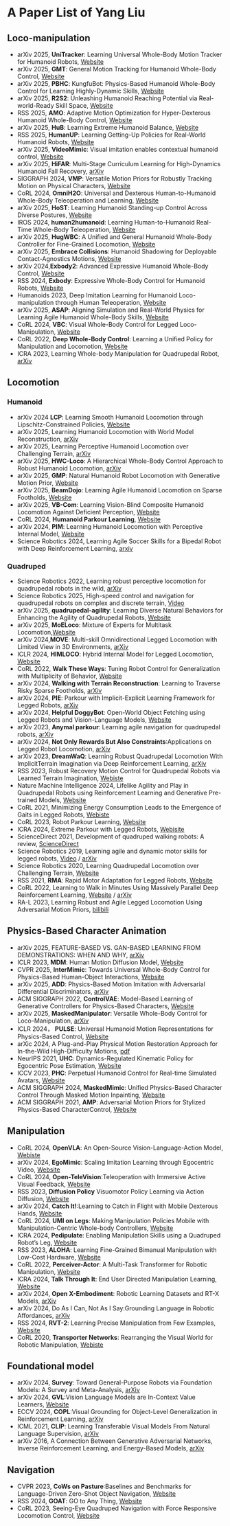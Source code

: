 # A Paper List of Yang Liu
## Loco-manipulation
- arXiv 2025, **UniTracker**:  Learning Universal Whole-Body Motion Tracker for Humanoid Robots, [Website](https://arxiv.org/abs/2507.07356)
- arXiv 2025, **GMT**: General Motion Tracking for Humanoid Whole-Body Control, [Website](https://gmt-humanoid.github.io/)
- arXiv 2025, **PBHC**: KungfuBot: Physics-Based Humanoid Whole-Body Control for Learning Highly-Dynamic Skills, [Website](https://kungfu-bot.github.io/)
- arXiv 2025, **R2S2**: Unleashing Humanoid Reaching Potential via Real-world-Ready Skill Space, [Website](https://zzk273.github.io/R2S2/)
- RSS 2025, **AMO**: Adaptive Motion Optimization for Hyper-Dexterous Humanoid Whole-Body Control, [Website](https://amo-humanoid.github.io/)
- arXiv 2025, **HuB**: Learning Extreme Humanoid Balance, [Website](https://hub-robot.github.io/)
- RSS 2025, **HumanUP**: Learning Getting-Up Policies for Real-World Humanoid Robots, [Website](https://humanoid-getup.github.io/)
- arXiv 2025, **VideoMimic**: Visual imitation enables contextual humanoid control, [Website](https://www.videomimic.net/)
- arXiv 2025, **HiFAR**: Multi-Stage Curriculum Learning for High-Dynamics Humanoid Fall Recovery, [arXiv](https://arxiv.org/abs/2502.20061)
- SIGGRAPH 2024, **VMP**: Versatile Motion Priors for Robustly Tracking Motion on Physical Characters, [Website](https://la.disneyresearch.com/publication/vmp-versatile-motion-priors-for-robustly-tracking-motion-on-physical-characters/)
- CoRL 2024, **OmniH2O**: Universal and Dexterous Human-to-Humanoid Whole-Body Teleoperation and Learning, [Website](https://omni.human2humanoid.com/)
- arXiv 2025, **HoST**: Learning Humanoid Standing-up Control Across Diverse Postures, [Website](https://taohuang13.github.io/humanoid-standingup.github.io/)
- IROS 2024, **human2humanoid**: Learning Human-to-Humanoid Real-Time Whole-Body Teleoperation, [Website](https://human2humanoid.com/)
- arXiv 2025, **HugWBC**: A Unified and General Humanoid Whole-Body Controller for Fine-Grained Locomotion, [Website](https://hugwbc.github.io/)
- arXiv 2025, **Embrace Collisions**: Humanoid Shadowing for Deployable Contact-Agnostics Motions, [Website](https://project-instinct.github.io/)
- arXiv 2024,**Exbody2**: Advanced Expressive Humanoid Whole-Body Control, [Website](https://exbody2.github.io/)
- RSS 2024, **Exbody**: Expressive Whole-Body Control for Humanoid Robots, [Website](https://expressive-humanoid.github.io/)
- Humanoids 2023, Deep Imitation Learning for Humanoid Loco-manipulation through Human Teleoperation, [Website](https://ut-austin-rpl.github.io/TRILL/)
- arXiv 2025, **ASAP**: Aligning Simulation and Real-World Physics for Learning Agile Humanoid Whole-Body Skills, [Website](https://agile.human2humanoid.com/)
- CoRL 2024, **VBC**: Visual Whole-Body Control for Legged Loco-Manipulation, [Website](https://wholebody-b1.github.io/)
- CoRL 2022, **Deep Whole-Body Control**: Learning a Unified Policy for Manipulation and Locomotion, [Website](https://manipulation-locomotion.github.io/)
- ICRA 2023, Learning Whole-body Manipulation for Quadrupedal Robot, [arXiv](https://arxiv.org/abs/2308.16820)
## Locomotion
### Humanoid
- arXiv 2024 **LCP**: Learning Smooth Humanoid Locomotion through Lipschitz-Constrained Policies, [Website](https://lipschitz-constrained-policy.github.io/)
- arXiv 2025, Learning Humanoid Locomotion with World Model Reconstruction, [arXiv](https://arxiv.org/abs/2502.16230)
- arXiv 2025, Learning Perceptive Humanoid Locomotion over Challenging Terrain, [arXiv](https://arxiv.org/abs/2503.00692)
- arXiv 2025, **HWC-Loco**: A Hierarchical Whole-Body Control Approach to Robust Humanoid Locomotion, [arXiv](https://arxiv.org/abs/2503.00923)
- arXiv 2025, **GMP**: Natural Humanoid Robot Locomotion with Generative Motion Prior, [Website](https://sites.google.com/view/humanoid-gmp)
- arXiv 2025, **BeamDojo**: Learning Agile Humanoid Locomotion on Sparse Footholds, [Website](https://why618188.github.io/beamdojo/)
- arXiv 2025, **VB-Com**: Learning Vision-Blind Composite Humanoid Locomotion Against Deficient Perception, [Website](https://renjunli99.github.io/vbcom.github.io/)
- CoRL 2024, **Humanoid Parkour Learning**, [Website](https://humanoid4parkour.github.io/)
- arXiv 2024, **PIM**: Learning Humanoid Locomotion with Perceptive Internal Model, [Website](https://junfeng-long.github.io/PIM/)
- Science Robotics 2024, Learning Agile Soccer Skills for a Bipedal Robot with Deep Reinforcement Learning, [arxiv](https://arxiv.org/abs/2304.13653)
### Quadruped
- Science Robotics 2022, Learning robust perceptive locomotion for quadrupedal robots in the wild, [arXiv](https://arxiv.org/abs/2201.08117)
- Science Robotics 2025, High-speed control and navigation for quadrupedal robots on complex and discrete terrain, [Video](https://www.youtube.com/watch?v=EZbM594T3c4)
- arXiv 2025, **quadrupedal-agility**: Learning Diverse Natural Behaviors for Enhancing the Agility of Quadrupedal Robots, [Website](https://nju-rlc.github.io/quadrupedal_agility/)
- arXiv 2025, **MoELoco**: Mixture of Experts for Multitask Locomotion,[Website](https://moe-loco.github.io/)
- arXiv 2024,**MOVE**: Multi-skill Omnidirectional Legged Locomotion with Limited View in 3D Environments, [arXiv](https://arxiv.org/abs/2412.03353)
- ICLR 2024, **HIMLOCO**: Hybrid Internal Model for Legged Locomotion, [Website](https://junfeng-long.github.io/HIMLoco/)
- CoRL 2022, **Walk These Ways**: Tuning Robot Control for Generalization with Multiplicity of Behavior, [Website]()
- arXiv 2024, **Walking with Terrain Reconstruction**: Learning to Traverse Risky Sparse Footholds, [arXiv](https://arxiv.org/pdf/2409.15692)
- arXiv 2024, **PIE**: Parkour with Implicit-Explicit Learning Framework for Legged Robots, [arXiv](https://arxiv.org/pdf/2408.13740..)
- arXiv 2024, **Helpful DoggyBot**: Open-World Object Fetching using Legged Robots and Vision-Language Models, [Website](https://helpful-doggybot.github.io/)
- arXiv 2023, **Anymal parkour**: Learning agile navigation for quadrupedal robots, [arXiv](https://arxiv.org/abs/2306.14874)
- arXiv 2024, **Not Only Rewards But Also Constraints**:Applications on Legged Robot Locomotion, [arXiv](https://arxiv.org/pdf/2308.12517)
- arXiv 2023, **DreamWaQ**: Learning Robust Quadrupedal Locomotion With ImplicitTerrain Imagination via Deep Reinforcement Learning, [arXiv](https://arxiv.org/abs/2301.10602)
- RSS 2023, Robust Recovery Motion Control for Quadrupedal Robots via Learned Terrain Imagination, [Webiste](https://sites.google.com/view/dreamriser)
- Nature Machine Intelligence 2024, Lifelike Agility and Play in Quadrupedal Robots using Reinforcement Learning and Generative Pre-trained Models, [Website](https://tencent-roboticsx.github.io/lifelike-agility-and-play/)
- CoRL 2021, Minimizing Energy Consumption Leads to the Emergence of Gaits in Legged Robots, [Webiste](https://energy-locomotion.github.io/)
- CoRL 2023, Robot Parkour Learning, [Website](https://robot-parkour.github.io/)
- ICRA 2024, Extreme Parkour with Legged Robots, [Webisite](https://extreme-parkour.github.io/)
- ScienceDirect 2021, Development of quadruped walking robots: A review, [ScienceDirect](https://www.sciencedirect.com/science/article/pii/S2090447920302501)
- Science Robotics 2019, Learning agile and dynamic motor skills for legged robots, [Video](https://youtu.be/aTDkYFZFWug?si=uOz0P2ErlVum0TO0) / [arXiv](https://arxiv.org/abs/1901.08652)
- Science Robotics 2020, Learning Quadrupedal Locomotion over Challenging Terrain, [Website](https://leggedrobotics.github.io/rl-blindloco/)
- RSS 2021, **RMA**: Rapid Motor Adaptation for Legged Robots, [Website](https://ashish-kmr.github.io/rma-legged-robots/)
- CoRL 2022, Learning to Walk in Minutes Using Massively Parallel Deep Reinforcement Learning, [Website](https://leggedrobotics.github.io/legged_gym/) /  [arXiv](https://arxiv.org/abs/2109.11978)
- RA-L 2023, Learning Robust and Agile Legged Locomotion Using Adversarial Motion Priors, [bilibili](https://www.bilibili.com/video/BV1nM4y177rY/)
## Physics-Based Character Animation
- arXiv 2025, FEATURE-BASED VS. GAN-BASED LEARNING FROM DEMONSTRATIONS: WHEN AND WHY, [arXiv](https://arxiv.org/abs/2507.05906)
- ICLR 2023, **MDM**: Human Motion Diffusion Model, [Website](https://guytevet.github.io/mdm-page/)
- CVPR 2025, **InterMimic**: Towards Universal Whole-Body Control for Physics-Based Human-Object Interactions, [Website](https://sirui-xu.github.io/InterMimic/)
- arXiv 2025, **ADD**: Physics-Based Motion Imitation with Adversarial Differential Discriminators, [arXiv](https://arxiv.org/abs/2505.04961)
- ACM SIGGRAPH 2022, **ControlVAE**: Model-Based Learning of Generative Controllers for Physics-Based Characters, [Website](https://heyuanyao-pku.github.io/Control-VAE/)
- arXiv 2025, **MaskedManipulator**: Versatile Whole-Body Control for Loco-Manipulation, [arXiv](https://arxiv.org/abs/2505.19086)
- ICLR 2024， **PULSE**: Universal Humanoid Motion Representations for Physics-Based Control, [Website](https://www.zhengyiluo.com/PULSE-Site/)
- arXic 2024, A Plug-and-Play Physical Motion Restoration Approach for In-the-Wild High-Difficulty Motions, [pdf](https://arxiv.org/pdf/2412.17377)
- NeurIPS 2021, **UHC**: Dynamics-Regulated Kinematic Policy for Egocentric Pose Estimation, [Website](https://zhengyiluo.com/projects/kin_poly/)
- ICCV 2023, **PHC**: Perpetual Humanoid Control for Real-time Simulated Avatars, [Website](https://zhengyiluo.com/PHC-Site/)
- ACM SIGGRAPH 2024, **MaskedMimic**: Unified Physics-Based Character Control Through Masked Motion Inpainting, [Website](https://research.nvidia.com/labs/par/maskedmimic/)
- ACM SIGGRAPH 2021, **AMP**: Adversarial Motion Priors for Stylized Physics-Based CharacterControl, [Website](https://xbpeng.github.io/projects/AMP/index.html)
## Manipulation
- CoRL 2024, **OpenVLA**: An Open-Source Vision-Language-Action Model, [Webiste](https://openvla.github.io/)
- arXiv 2024, **EgoMimic**: Scaling Imitation Learning through Egocentric Video, [Website](https://egomimic.github.io/)
- CoRL 2024, **Open-TeleVision**:Teleoperation with Immersive Active Visual Feedback, [Website](https://robot-tv.github.io/)
- RSS 2023, **Diffusion Policy** Visuomotor Policy Learning via Action Diffusion, [Website](https://diffusion-policy.cs.columbia.edu/)
- arXiv 2024, **Catch It!**:Learning to Catch in Flight with Mobile Dexterous Hands, [Website](https://mobile-dex-catch.github.io/)
- CoRL 2024, **UMI on Legs**: Making Manipulation Policies Mobile with Manipulation-Centric Whole-body Controllers, [Website](https://umi-on-legs.github.io/)
- ICRA 2024, **Pedipulate**: Enabling Manipulation Skills using a Quadruped Robot’s Leg, [Website](https://sites.google.com/leggedrobotics.com/pedipulate)
- RSS 2023, **ALOHA**: Learning Fine-Grained Bimanual Manipulation with  Low-Cost Hardware, [Website](https://tonyzhaozh.github.io/aloha/)
- CoRL 2022, **Perceiver-Actor**: A Multi-Task Transformer for Robotic Manipulation, [Website](https://peract.github.io/)
- ICRA 2024, **Talk Through It**: End User Directed Manipulation Learning, [Website](https://talk-through-it.github.io/)
- arXiv 2024, **Open X-Embodiment**: Robotic Learning Datasets and RT-X Models, [arXiv](https://arxiv.org/pdf/2310.08864)
- arXiv 2024, Do As I Can, Not As I Say:Grounding Language in Robotic Affordances, [arXiv](https://arxiv.org/abs/2204.01691)
- RSS 2024, **RVT-2**: Learning Precise Manipulation from Few Examples, [Website](https://robotic-view-transformer-2.github.io/)
- CoRL 2020, **Transporter Networks**: Rearranging the Visual World for Robotic Manipulation, [Webiste](https://transporternets.github.io/)
## Foundational model
- arXiv 2024, **Survey**: Toward General-Purpose Robots via Foundation Models: A Survey and Meta-Analysis, [arXiv](https://arxiv.org/abs/2312.08782)
- arXiv 2024, **GVL**:Vision Language Models are In-Context Value Learners, [Website](https://generative-value-learning.github.io/#online-demo)
- ECCV 2024, **COPL**:Visual Grounding for Object-Level Generalization in Reinforcement Learning, [arXiv](https://arxiv.org/abs/2408.01942)
- ICML 2021, **CLIP**: Learning Transferable Visual Models From Natural Language Supervision, [arXiv](https://arxiv.org/abs/2103.00020)
- arXiv 2016, A Connection Between Generative Adversarial Networks, Inverse Reinforcement Learning, and Energy-Based Models, [arXiv](https://arxiv.org/abs/1611.03852)
## Navigation
- CVPR 2023, **CoWs on Pasture**:Baselines and Benchmarks for Language-Driven Zero-Shot Object Navigation, [Website](https://cow.cs.columbia.edu/)
- RSS 2024, **GOAT**: GO to Any Thing, [Website](https://theophilegervet.github.io/projects/goat/)
- CoRL 2023, Seeing-Eye Quadruped Navigation with Force Responsive Locomotion Control, [Website](https://bu-air-lab.github.io/guide_dog/)


